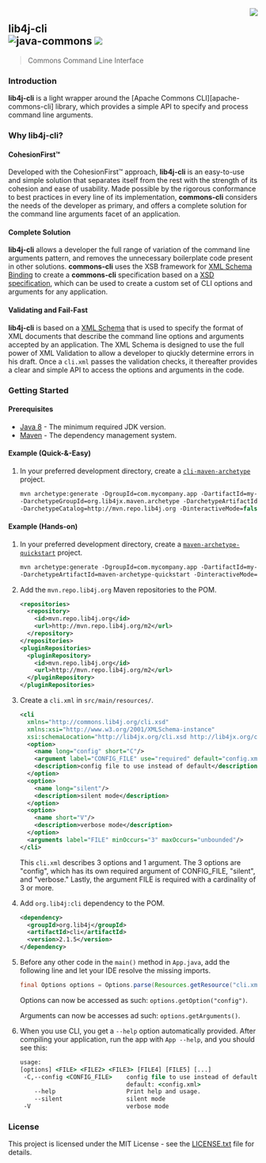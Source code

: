 <img src="https://www.cohesionfirst.org/logo.png" align="right">

## lib4j-cli<br>![java-commons][java-commons] <a href="https://www.cohesionfirst.org/"><img src="https://img.shields.io/badge/CohesionFirst%E2%84%A2--blue.svg"></a>
> Commons Command Line Interface

### Introduction

**lib4j-cli** is a light wrapper around the [Apache Commons CLI][apache-commons-cli] library, which provides a simple API to specify and process command line arguments.

### Why **lib4j-cli**?

#### CohesionFirst™

Developed with the CohesionFirst™ approach, **lib4j-cli** is an easy-to-use and simple solution that separates itself from the rest with the strength of its cohesion and ease of usability. Made possible by the rigorous conformance to best practices in every line of its implementation, **commons-cli** considers the needs of the developer as primary, and offers a complete solution for the command line arguments facet of an application.

#### Complete Solution

**lib4j-cli** allows a developer the full range of variation of the command line arguments pattern, and removes the unnecessary boilerplate code present in other solutions. **commons-cli** uses the XSB framework for [XML Schema Binding][xsb] to create a **commons-cli** specification based on a [XSD specification][cli-schema], which can be used to create a custom set of CLI options and arguments for any application.

#### Validating and Fail-Fast

**lib4j-cli** is based on a [XML Schema][cli-schema] that is used to specify the format of XML documents that describe the command line options and arguments accepted by an application. The XML Schema is designed to use the full power of XML Validation to allow a developer to qiuckly determine errors in his draft. Once a `cli.xml` passes the validation checks, it thereafter provides a clear and simple API to access the options and arguments in the code.

### Getting Started

#### Prerequisites

* [Java 8][jdk8-download] - The minimum required JDK version.
* [Maven][maven] - The dependency management system.

#### Example (Quick-&-Easy)

1. In your preferred development directory, create a [`cli-maven-archetype`][cli-maven-archetype] project.

    ```tcsh
    mvn archetype:generate -DgroupId=com.mycompany.app -DartifactId=my-app \
    -DarchetypeGroupId=org.lib4jx.maven.archetype -DarchetypeArtifactId=cli-maven-archetype \
    -DarchetypeCatalog=http://mvn.repo.lib4j.org -DinteractiveMode=false
    ```

#### Example (Hands-on)

1. In your preferred development directory, create a [`maven-archetype-quickstart`][maven-archetype-quickstart] project.

    ```tcsh
    mvn archetype:generate -DgroupId=com.mycompany.app -DartifactId=my-app \
    -DarchetypeArtifactId=maven-archetype-quickstart -DinteractiveMode=false
    ```

2. Add the `mvn.repo.lib4j.org` Maven repositories to the POM.

    ```xml
    <repositories>
      <repository>
        <id>mvn.repo.lib4j.org</id>
        <url>http://mvn.repo.lib4j.org/m2</url>
      </repository>
    </repositories>
    <pluginRepositories>
      <pluginRepository>
        <id>mvn.repo.lib4j.org</id>
        <url>http://mvn.repo.lib4j.org/m2</url>
      </pluginRepository>
    </pluginRepositories>
    ```

3. Create a `cli.xml` in `src/main/resources/`.

    ```xml
    <cli
      xmlns="http://commons.lib4j.org/cli.xsd"
      xmlns:xsi="http://www.w3.org/2001/XMLSchema-instance"
      xsi:schemaLocation="http://lib4jx.org/cli.xsd http://lib4jx.org/cli.xsd">
      <option>
        <name long="config" short="C"/>
        <argument label="CONFIG_FILE" use="required" default="config.xml"/>
        <description>config file to use instead of default</description>
      </option>
      <option>
        <name long="silent"/>
        <description>silent mode</description>
      </option>
      <option>
        <name short="V"/>
        <description>verbose mode</description>
      </option>
      <arguments label="FILE" minOccurs="3" maxOccurs="unbounded"/>
    </cli>
    ```
  
    This `cli.xml` describes 3 options and 1 argument. The 3 options are "config", which has its own required argument of CONFIG_FILE, "silent", and "verbose." Lastly, the argument FILE is required with a cardinality of 3 or more.

4. Add `org.lib4j:cli` dependency to the POM.

    ```xml
    <dependency>
      <groupId>org.lib4j</groupId>
      <artifactId>cli</artifactId>
      <version>2.1.5</version>
    </dependency>
    ```

5. Before any other code in the `main()` method in `App.java`, add the following line and let your IDE resolve the missing imports.

    ```java
    final Options options = Options.parse(Resources.getResource("cli.xml").getURL(), App.class, args);
    ```

    Options can now be accessed as such: `options.getOption("config")`.

    Arguments can now be accesses ad such: `options.getArguments()`.

6. When you use CLI, you get a `--help` option automatically provided. After compiling your application, run the app with `App --help`, and you should see this:

    ```tcsh
    usage:
    [options] <FILE> <FILE2> <FILE3> [FILE4] [FILE5] [...]
     -C,--config <CONFIG_FILE>    config file to use instead of default
                                  default: <config.xml>
        --help                    Print help and usage.
        --silent                  silent mode
     -V                           verbose mode
    ```

### License

This project is licensed under the MIT License - see the [LICENSE.txt](LICENSE.txt) file for details.

[apache-lib4j-cli]: https://commons.apache.org/proper/commons-cli/
[cli-maven-archetype]: https://github.com/lib4jx/cli-maven--archetype
[cli-schema]: https://github.com/lib4jx/lib4jx-cli/blob/master/src/main/resources/cli.xsd
[java-commons]: https://img.shields.io/badge/java-lib4j-orange.svg
[jdk8-download]: http://www.oracle.com/technetwork/java/javase/downloads/jdk8-downloads-2133151.html
[maven-archetype-quickstart]: http://maven.apache.org/archetypes/maven-archetype-quickstart/
[maven]: https://maven.apache.org/
[xsb]: https://github.com/lib4jx/xsb/